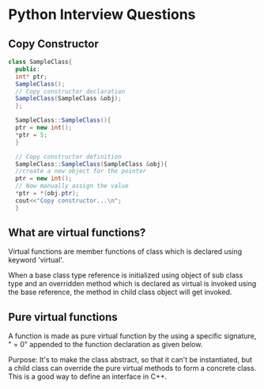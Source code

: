 # Python Interview Questions

## Copy Constructor
```java
class SampleClass{
  public:
  int* ptr;
  SampleClass();
  // Copy constructor declaration
  SampleClass(SampleClass &obj);
  };

  SampleClass::SampleClass(){
  ptr = new int();
  *ptr = 5;
  }

  // Copy constructor definition
  SampleClass::SampleClass(SampleClass &obj){
  //create a new object for the pointer
  ptr = new int();
  // Now manually assign the value
  *ptr = *(obj.ptr);
  cout<<"Copy constructor...\n";
  }
```

## What are virtual functions?
Virtual functions are member functions of class which is declared using keyword 'virtual'.

When a base class type reference is initialized using object of sub class type and an overridden method which is declared as virtual is invoked using the base reference,
the method in child class object will get invoked.

## Pure virtual functions
A function is made as pure virtual function by the using a specific signature, " = 0"
appended to the function declaration as given below.

Purpose: It's to make the class abstract, so that it can't be instantiated, but a child class can override the pure virtual methods to form a concrete class. This is a good way to define an interface in C++.
